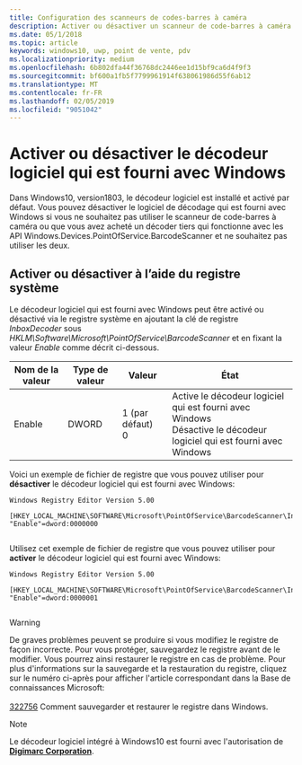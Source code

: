 ```yaml
---
title: Configuration des scanneurs de codes-barres à caméra
description: Activer ou désactiver un scanneur de code-barres à caméra
ms.date: 05/1/2018
ms.topic: article
keywords: windows10, uwp, point de vente, pdv
ms.localizationpriority: medium
ms.openlocfilehash: 6b802dfa44f36768dc2446ee1d15bf9ca6d4f9f3
ms.sourcegitcommit: bf600a1fb5f7799961914f638061986d55f6ab12
ms.translationtype: MT
ms.contentlocale: fr-FR
ms.lasthandoff: 02/05/2019
ms.locfileid: "9051042"
---
```

# <a name="enable-or-disable-the-software-decoder-that-ships-with-windows"></a>Activer ou désactiver le décodeur logiciel qui est fourni avec Windows
Dans Windows10, version1803, le décodeur logiciel est installé et activé par défaut.  Vous pouvez désactiver le logiciel de décodage qui est fourni avec Windows si vous ne souhaitez pas utiliser le scanneur de code-barres à caméra ou que vous avez acheté un décoder tiers qui fonctionne avec les API Windows.Devices.PointOfService.BarcodeScanner et ne souhaitez pas utiliser les deux.

## <a name="enable-or-disable-using-the-system-registry"></a>Activer ou désactiver à l’aide du registre système
Le décodeur logiciel qui est fourni avec Windows peut être activé ou désactivé via le registre système en ajoutant la clé de registre *InboxDecoder* sous *HKLM\Software\Microsoft\PointOfService\BarcodeScanner* et en fixant la valeur *Enable* comme décrit ci-dessous.

| Nom de la valeur  | Type de valeur | Valeur | État |
| ----------- | --------- | -------|--------|
| Enable      | DWORD     | 1 (par défaut)<br/>0 |  Active le décodeur logiciel qui est fourni avec Windows <br/> Désactive le décodeur logiciel qui est fourni avec Windows |


Voici un exemple de fichier de registre que vous pouvez utiliser pour **désactiver** le décodeur logiciel qui est fourni avec Windows:

```
Windows Registry Editor Version 5.00

[HKEY_LOCAL_MACHINE\SOFTWARE\Microsoft\PointOfService\BarcodeScanner\InboxDecoder]
"Enable"=dword:0000000


```  
    
Utilisez cet exemple de fichier de registre que vous pouvez utiliser pour **activer** le décodeur logiciel qui est fourni avec Windows:

```
Windows Registry Editor Version 5.00

[HKEY_LOCAL_MACHINE\SOFTWARE\Microsoft\PointOfService\BarcodeScanner\InboxDecoder]
"Enable"=dword:0000001


```  

> [!Warning] 
> De graves problèmes peuvent se produire si vous modifiez le registre de façon incorrecte.  Pour vous protéger, sauvegardez le registre avant de le modifier.  Vous pourrez ainsi restaurer le registre en cas de problème.  Pour plus d'informations sur la sauvegarde et la restauration du registre, cliquez sur le numéro ci-après pour afficher l'article correspondant dans la Base de connaissances Microsoft: <br/><br/> [322756](https://support.microsoft.com/kb/322756) Comment sauvegarder et restaurer le registre dans Windows.

> [!NOTE]
> Le décodeur logiciel intégré à Windows10 est fourni avec l'autorisation de [**Digimarc Corporation**](https://www.digimarc.com/).
